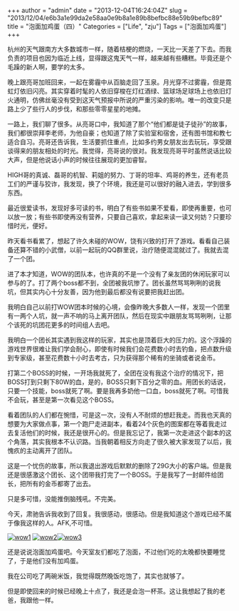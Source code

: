 +++
author = "admin"
date = "2013-12-04T16:24:04Z"
slug = "2013/12/04/e6b3a1e99da2e58aa0e9b8a1e89b8befbc88e59b9befbc89"
title = "泡面加鸡蛋（四）"
Categories = ["Life", "zju"]
Tags = ["泡面加鸡蛋"]
+++

杭州的天气跟南方大多数城市一样，随着桔梗的燃烧，一天比一天差了下去。而我负责的项目也因为临近上线，显得跟这鬼天气一样，越来越有些糟糕。毕竟还是个毛躁的新人啊，要学的太多。

晚上跟亮哥加班回来，一起在雾霾中从百脑走回了玉泉。月光穿不过雾霾，但是霓虹灯依旧闪亮。其实穿着时髦的人依旧穿梭在灯红酒绿、篮球场足球场上也依旧灯火通明，仿佛丝毫没有受到这天气预报中所说的严重污染的影响。唯一的改变只是路上少了些行人的步伐，和那些零零星星的地摊。

一路上，我们聊了很多。从亮哥口中，我知道了那个“他们都是徒子徒孙”的故事，我们都很崇拜李老师，为他自豪；也知道了除了实验室和宿舍，还有图书馆和教七适合自习。亮哥还告诉我，生活要抓住重点，比如多约男女朋友出去玩玩，享受跟谈得来的朋友相处的时光。我觉得，亮哥说的很对。我发现亮哥平时虽然说话比较大声，但是他说话小声的时候往往展现的更加睿智。

HIGH哥的真诚、磊哥的机智、莉姐的努力、丁哥的坦率、鸡哥的养生，还有老员工们的严谨与狡诈，我发现，换了个环境，我还是可以很好的融入进去，学到很多东西。
<!-- more -->

最近很爱读书，发现好多可读的书，明白了有些书如果不爱看，即使再重要，也可以放一放；有些书即使再没有营养，只要自己喜欢，拿起来读一读又何妨？只要珍惜时光，便好。

昨天看书看累了，想起了许久未碰的WOW，饶有兴致的打开了游戏。看看自己装备还算不错的小武僧，以前一起玩的QQ群里说，治疗随便混混就过了。我就去混了一个团。

进了本才知道，WOW的团队本，也许真的不是一个没有了亲友团的休闲玩家可以参与的了。打了两个boss都不到，全团被我坑惨了。团长虽然骂骂咧咧的说我坑，但其实内心十分友善，因为他到最后都没有说要把我赶出团。

我明白自己以前打WOW团本时候的心境，会像昨晚大多数人一样，发现一个团里有一两个人坑，就一声不响的马上离开团队，然后在现实中跟朋友骂骂咧咧，让那个该死的坑团花更多的时间组人去吧。

我明白一个团长其实遇到我这样的玩家，其实也是顶着巨大的压力的。这个浮躁的游戏世界很难让我们学会耐心，即使有时候我们会花费数小时去钓鱼，把点数升级到专家级，甚至花费数十小时去考古，只为获得那个稀有的坐骑或者说金币。

打第二个BOSS的时候，一开场我就死了，全团在没有我这个治疗的情况下，把BOSS打到只剩下80W的血，是的，BOSS只剩下百分之零的血。用团长的话说，只要一个技能，boss就死了啊。要是我再多奶他一口血，boss就死了啊。可惜我不会玩，甚至是第一次看见这个BOSS。

看着团队的人们都在惋惜，可是这一次，没有人不耐烦的想赶我走。而我也天真的想要为大家做点事，第一个跑尸走进副本，看着24个灰色的图案都在等着我走过去复活他们的时候，我还是很开心的。但是我忘记了，我第一次走进这个副本的这个角落，其实我根本不认识路。当我朝着相反方向走了很久被大家发现了以后，我愧疚的主动离开了团队。

这是一个忧伤的故事，所以我退出游戏后默默的删除了29G大小的客户端。但是我还是很感激这个团长、这个团带我打完了一个BOSS。于是我写了一封邮件给团长，把所有的金币都寄了出去。

只是多可惜，没能推倒脑残吼。不完美。

今天，肃驰告诉我收到了回复。我很感动，很感动。但是我知道这个游戏已经不属于像我这样的人。AFK,不可惜。

[![wow1](https://wonderflow.info/images/2013-12-04-e6b3a1e99da2e58aa0e9b8a1e89b8befbc88e59b9befbc89/wow1.jpg)](https://wonderflow.info/images/2013-12-04-e6b3a1e99da2e58aa0e9b8a1e89b8befbc88e59b9befbc89/wow1.jpg)
[![wow2](https://wonderflow.info/images/2013-12-04-e6b3a1e99da2e58aa0e9b8a1e89b8befbc88e59b9befbc89/wow2.jpg)](https://wonderflow.info/images/2013-12-04-e6b3a1e99da2e58aa0e9b8a1e89b8befbc88e59b9befbc89/wow2.jpg)[![wow3](https://wonderflow.info/images/2013-12-04-e6b3a1e99da2e58aa0e9b8a1e89b8befbc88e59b9befbc89/wow3.jpg)](https://wonderflow.info/images/2013-12-04-e6b3a1e99da2e58aa0e9b8a1e89b8befbc88e59b9befbc89/wow3.jpg)

还是说说泡面加鸡蛋吧。今天室友们都吃了泡面，不过他们吃的太晚都快要睡觉了，于是他们没有加鸡蛋。

我在公司吃了两碗米饭，我觉得既然晚饭吃饱了，其实也就够了。

但是即使回来的时候已经晚上十点了，我还是会泡一杯茶。这让我想起了我的老爸，我跟他一样。
